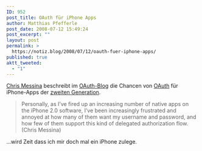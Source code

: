 ```yaml
---
ID: 952
post_title: OAuth für iPhone Apps
author: Matthias Pfefferle
post_date: 2008-07-12 15:49:24
post_excerpt: ""
layout: post
permalink: >
  https://notiz.blog/2008/07/12/oauth-fuer-iphone-apps/
published: true
aktt_tweeted:
  - "1"
---
```

<a href="http://factoryjoe.com/blog/">Chris Messina</a> beschreibt im <a href="http://blog.oauth.net/2008/07/11/oauth-for-the-iphone-pownceapp/">OAuth-Blog</a> die Chancen von <a href="http://oath.net">OAuth</a> für iPhone-Apps der <a href="http://www.macrumors.com/2008/07/11/apple-releases-official-iphone-2-0-firmware/">zweiten Generation</a>.

<blockquote cite="http://blog.oauth.net/2008/07/11/oauth-for-the-iphone-pownceapp/">Personally, as I’ve fired up an increasing number of native apps on the iPhone 2.0 software, I’ve been increasingly frustrated and annoyed at how many of them want my username and password, and how few of them support this kind of delegated authorization flow. (Chris Messina)</blockquote>

...wird Zeit dass ich mir doch mal ein iPhone zulege.